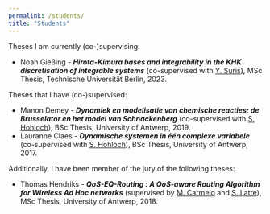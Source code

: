 ```yaml
---
permalink: /students/
title: "Students"
---
```

Theses I am currently (co-)supervising:
- Noah Gießing - ***Hirota-Kimura bases and integrability in the KHK discretisation of integrable systems*** (co-supervised with [Y. Suris](http://page.math.tu-berlin.de/~suris/)), MSc Thesis, Technische Universität Berlin, 2023.


Theses that I have (co-)supervised:

- Manon Demey - ***Dynamiek en modelisatie van chemische reacties: de Brusselator en het model van Schnackenberg*** (co-supervised with [S. Hohloch](http://www.uantwerpen.be/nl/personeel/sonja-hohloch/private-webpage/)), BSc Thesis, University of Antwerp, 2019.
- Lauranne Claes - ***Dynamische systemen in één complexe variabele*** (co-supervised with [S. Hohloch](https://www.uantwerpen.be/nl/personeel/sonja-hohloch/private-webpage/)), BSc Thesis, University of Antwerp, 2017.



Additionally, I have been member of the jury of the following theses:

* Thomas Hendriks - ***QoS-EQ-Routing : A QoS-aware Routing Algorithm for Wireless Ad Hoc networks*** (supervised by [M. Carmelo](https://www.uantwerpen.be/nl/personeel/miguel-camelo/) and [S. Latré](https://www.uantwerpen.be/nl/personeel/steven-latre/)), MSc Thesis, University of Antwerp, 2018.
